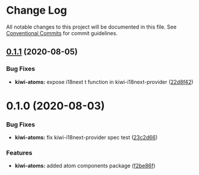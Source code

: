 # Change Log

All notable changes to this project will be documented in this file.
See [Conventional Commits](https://conventionalcommits.org) for commit guidelines.

## [0.1.1](https://github.com/kiwigrid/kiwi-components/compare/@kiwigrid/kiwi-atoms@0.1.0...@kiwigrid/kiwi-atoms@0.1.1) (2020-08-05)


### Bug Fixes

* **kiwi-atoms:** expose i18next t function in kiwi-i18next-provider ([22d8f42](https://github.com/kiwigrid/kiwi-components/commit/22d8f42f259ebe4af05556d040a9795b188cd27c))





# 0.1.0 (2020-08-03)


### Bug Fixes

* **kiwi-atoms:** fix kiwi-i18next-provider spec test ([23c2d66](https://github.com/kiwigrid/kiwi-components/commit/23c2d66e2c7495f288f235ec0e1549f46e7337a7))


### Features

* **kiwi-atoms:** added atom components package ([f2be86f](https://github.com/kiwigrid/kiwi-components/commit/f2be86f1cdac2871a8b3b27130a2be3a02cbb5ad))
